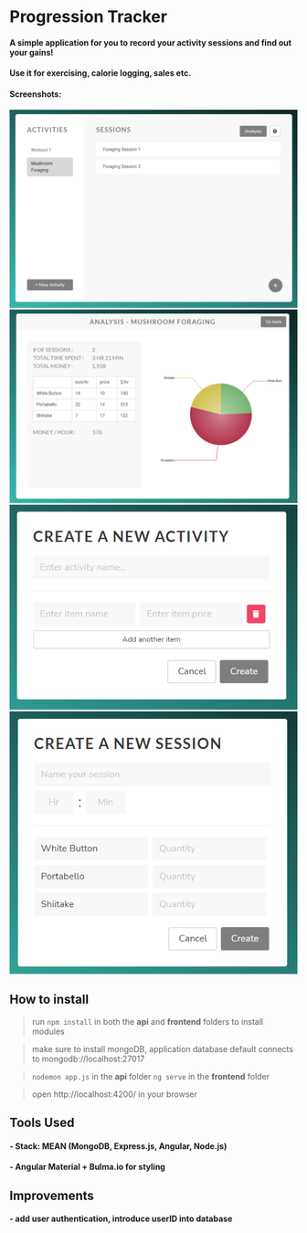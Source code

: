 # Progression Tracker

#### A simple application for you to record your activity sessions and find out your gains!
#### Use it for exercising, calorie logging, sales etc.

#### Screenshots: 

![Alt text](screenshots/main-view.PNG "main-view")
![Alt text](screenshots/analysis.PNG "analysis")
![Alt text](screenshots/new-activity.PNG "new-activity")
![Alt text](screenshots/new-session.PNG "new-session")

## How to install

> run `npm install` in both the **api** and **frontend** folders to install modules

> make sure to install mongoDB, application database default connects to mongodb://localhost:27017

> `nodemon app.js` in the **api** folder
> `ng serve` in the **frontend** folder

> open http://localhost:4200/ in your browser

## Tools Used
#### - Stack: MEAN (MongoDB, Express.js, Angular, Node.js)
#### - Angular Material + Bulma.io for styling

## Improvements
#### - add user authentication, introduce userID into database
